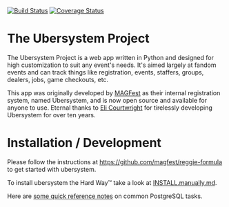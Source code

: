 [![Build Status](https://travis-ci.org/magfest/ubersystem.svg)](https://travis-ci.org/magfest/ubersystem) [![Coverage Status](https://coveralls.io/repos/github/magfest/ubersystem/badge.svg?branch=master)](https://coveralls.io/github/magfest/ubersystem?branch=master)


# The Ubersystem Project

The Ubersystem Project is a web app written in Python and designed for high
customization to suit any event's needs. It's aimed largely at fandom events
and can track things like registration, events, staffers, groups, dealers,
jobs, game checkouts, etc.

This app was originally developed by [MAGFest](http://magfest.org) as their
internal registration system, named Ubersystem, and is now open source and
available for anyone to use. Eternal thanks to
[Eli Courtwright](https://github.com/EliAndrewC) for tirelessly developing
Ubersystem for over ten years.


# Installation / Development

Please follow the instructions at https://github.com/magfest/reggie-formula to
get started with ubersystem.

To install ubersystem the Hard Way™️ take a look at
[INSTALL.manually.md](/INSTALL.manually.md).

Here are [some quick reference notes](DBUTILS.md) on common PostgreSQL tasks.
